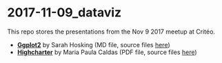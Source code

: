 # 2017-11-09_dataviz

This repo stores the presentations from the Nov 9 2017 meetup at Critéo. 

* **[Ggplot2](ggplot2/rl_dataviz_pres.md)** by Sarah Hosking (MD file, source files [here](https://github.com/limegimlet/rladies_dataviz_nov2017.git))
* **[Highcharter](highcharter/slides-without-animation.pdf)** by Maria Paula Caldas (PDF file, source files [here](https://github.com/mpaulacaldas/r-ladies-highcharter.git))
